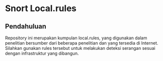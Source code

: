 # Snort Local.rules
## Pendahuluan
Repository ini merupakan kumpulan local.rules, yang digunakan dalam penelitian bersumber dari beberapa penelitian dan yang tersedia di Internet. Silahkan gunakan rules tersebut untuk melakukan deteksi serangan sesuai dengan infrastruktur yang dibangun.

